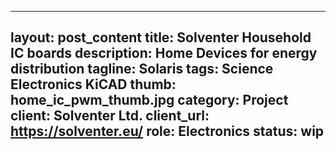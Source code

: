  ---
layout: post_content
title: Solventer Household IC boards
description: Home Devices for energy distribution
tagline: Solaris
tags: Science Electronics KiCAD
thumb: home_ic_pwm_thumb.jpg
category: Project
client: Solventer Ltd.
client_url: https://solventer.eu/
role: Electronics
status: wip
---